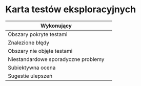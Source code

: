 # Karta testów eksploracyjnych

| Wykonujący |  |
|------------|--|
| Obszary pokryte testami | |
|Znalezione błędy | |
| Obszary nie objęte testami | |
| Niestandardowe sporadyczne problemy | |
| Subiektywna ocena | |
| Sugestie ulepszeń | |
